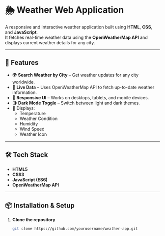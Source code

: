 # 🌦 Weather Web Application

A responsive and interactive weather application built using **HTML**, **CSS**, and **JavaScript**.  
It fetches real-time weather data using the **OpenWeatherMap API** and displays current weather details for any city.

---

## 🚀 Features

- 🌍 **Search Weather by City** – Get weather updates for any city worldwide.
- 📡 **Live Data** – Uses OpenWeatherMap API to fetch up-to-date weather information.
- 🎨 **Responsive UI** – Works on desktops, tablets, and mobile devices.
- 🌗 **Dark Mode Toggle** – Switch between light and dark themes.
- 💨 Displays:
  - Temperature
  - Weather Condition
  - Humidity
  - Wind Speed
  - Weather Icon

---

## 🛠️ Tech Stack

- **HTML5**
- **CSS3**
- **JavaScript (ES6)**
- **OpenWeatherMap API**

---

## 📦 Installation & Setup

1. **Clone the repository**
   ```bash
   git clone https://github.com/yourusername/weather-app.git

